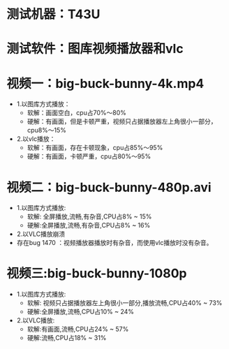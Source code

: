 # 测试机器：T43U
# 测试软件：图库视频播放器和vlc

# 视频一：big-buck-bunny-4k.mp4
- 1.以图库方式播放：
  - 软解：画面空白，cpu占70%～80%     
  - 硬解：有画面，但是卡顿严重，视频只占据播放器左上角很小一部分，cpu8%～15%    
- 2.以vlc播放：
  - 软解：有画面，存在卡顿现象，cpu占85%～95%
  - 硬解：有画面，卡顿严重，cpu占80%～95%

# 视频二：big-buck-bunny-480p.avi
- 1.以图库方式播放:
  - 软解: 全屏播放,流畅,有杂音,CPU占8% ~ 15% 
  - 硬解:全屏播放,流畅,有杂音,CPU占8% ~ 16% 
- 2.以VLC播放崩溃
- 存在bug 1470 ：视频播放器播放时有杂音，而使用vlc播放时没有杂音。

# 视频三:big-buck-bunny-1080p
- 1.以图库方式播放:
  - 软解: 视频只占据播放器左上角很小一部分,播放流畅,CPU占40% ~ 73% 
  - 硬解:全屏播放,流畅,CPU占10% ~ 24% 
- 2.以VLC播放:
  - 软解:有画面,流畅,CPU占24% ~ 57% 
  - 硬解:流畅,CPU占18% ~ 31%
